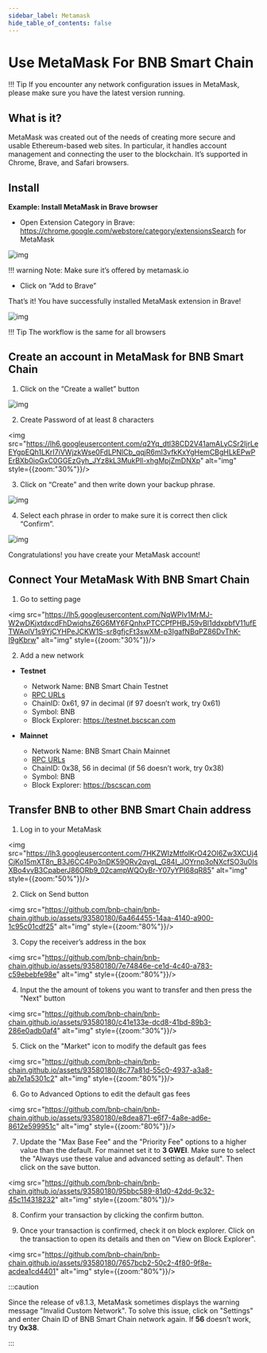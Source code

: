 ```yaml
---
sidebar_label: Metamask 
hide_table_of_contents: false
---
```

# Use MetaMask For BNB Smart Chain

!!! Tip
    If you encounter any network configuration issues in MetaMask, please make sure you have the latest version running.

## What is it?

MetaMask was created out of the needs of creating more secure and usable Ethereum-based web sites. In particular, it handles account management and connecting the user to the blockchain.
It’s supported in Chrome, Brave, and Safari browsers.
## Install

**Example: Install MetaMask in Brave browser**

* Open Extension Category in Brave: https://chrome.google.com/webstore/category/extensionsSearch for MetaMask

![img](https://lh5.googleusercontent.com/JMX8XXKQLkARgzfJUsPDrW8VCTUuP0xsUcqRELilEUr7owNdb5lC1mtAFd8KwbBHKnSRf-T9Df50Yh9Cw88ni5w9bmTIKOqvNWkVpgD1NzU36hDpBRLivqCP1tmZXWhcj41cR3Ly)

!!! warning
    Note: Make sure it’s offered by metamask.io

* Click on “Add to Brave”

That’s it! You have successfully installed MetaMask extension in Brave!

![img](https://lh5.googleusercontent.com/1Xct4vmkSVmPfqznMI4mEa_icigbKVQ0WeVftXE8MOjvk3kW9HJrdIDEoeTi8ARlv6rrlLHmtbhleMFuVmlf5NjIbluOBSQUgLU-HGAg518plJsdap5XXpNupZVCjiFZBaOsO4Ad)

!!! Tip
    The workflow is the same for all browsers

## Create an account in MetaMask for BNB Smart Chain

1. Click on the “Create a wallet” button

![img](https://lh5.googleusercontent.com/Tnz34GivDYUUsCfoi4GZvJ-XXcACX2m5BamPzlQZ7nI71XBVrYYoCv-Kot4E24QHz3P3tzt31O9OeeV-Lbtn_ZrvYGNpp-GWIMWN82MdPslljJZMCwkfPM8SmsBGWL7bFcPTKWG-)

2. Create Password of at least 8 characters
   
<img src="https://lh6.googleusercontent.com/q2Yq_dtl38CD2V41amALyCSr2IjrLeEYgpEQh1LKrI7iVWjzkWse0FdLPNlCb_qqjR6mI3vfkKxYgHemCBgHLkEPwPErBXb0ioGxC0GGEzGyh_JYz8kL3MukPll-xhgMpjZmDNXp" alt="img" style={{zoom:"30%"}}/>

3. Click on “Create” and then write down your backup phrase.

![img](https://lh5.googleusercontent.com/hluBiNbCN4-8J31jX_5j2OqoNZZxb1WoApMr8RnxQ68FswgpD5D0WCZLb01nMVxDR57k-7WlDndvHEIgpB9pVHCr6O9KgenSPG6ayZrZ3D2wtZuWfTiu5Pbi_mDM19414i5FUDl4)

4. Select each phrase in order to make sure it is correct then click “Confirm”.
   
![img](https://lh5.googleusercontent.com/rokxHmh0CZCjyIQqrngQm7qfEGRXbBvHoHuiZHvAon4_k0DLirngnQKqzucSJfrGdyVf-42IhwtDhz2C4PLm4dUjWH3rMrOTPqNC0kUYMSQEflF1ltbGwtiAYFQoxvyKfcNFGJCj)

Congratulations! you have create your MetaMask account!

## Connect Your MetaMask With BNB Smart Chain

1. Go to setting page

<img src="https://lh5.googleusercontent.com/NqWPIv1MrMJ-W2wDKjxtdxcdFhDwiqhsZ6G6MY6FQnhxPTCCPfPHBJ59vBl1ddxpbfV11ufETWAolV1s9YjCYHPeJCKW1S-sr8gfjcFt3swXM-p3IgafNBqPZ86DvThK-I9gKbrw" alt="img" style={{zoom:"30%"}}/>

2. Add a new network
   
  * **Testnet**
    * Network Name: BNB Smart Chain Testnet
    * [RPC URLs](rpc.md)
    * ChainID: 0x61, 97 in decimal (if 97 doesn’t work, try 0x61)
    * Symbol: BNB
    * Block Explorer: https://testnet.bscscan.com

  * **Mainnet**
    * Network Name: BNB Smart Chain Mainnet
    * [RPC URLs](rpc.md)
    * ChainID: 0x38, 56 in decimal (if 56 doesn’t work, try 0x38)
    * Symbol: BNB
    * Block Explorer: https://bscscan.com

## Transfer BNB to other BNB Smart Chain address

1. Log in to your MetaMask
   
<img src="https://lh3.googleusercontent.com/7HKZWIzMtfolKrO42OI6Zw3XCUj4CjKo15mXT8n_B3J6CC4Po3nDK59ORv2qvgL_G84I_JOYrnp3oNXcfSO3u0IsXBo4vvB3CpaberJ86ORb9_02campWQOyBr-Y07yYPI68qR85" alt="img" style={{zoom:"50%"}}/>

2. Click on Send button

<img src="https://github.com/bnb-chain/bnb-chain.github.io/assets/93580180/6a464455-14aa-4140-a900-1c95c01cdf25" alt="img" style={{zoom:"80%"}}/>

3. Copy the receiver’s address in the box

<img src="https://github.com/bnb-chain/bnb-chain.github.io/assets/93580180/7e74846e-ce1d-4c40-a783-c59ebebfe98e" alt="img" style={{zoom:"80%"}}/>

4. Input the the amount of tokens you want to transfer and then press the "Next" button

<img src="https://github.com/bnb-chain/bnb-chain.github.io/assets/93580180/c41e133e-dcd8-41bd-89b3-286e0adb0af4" alt="img" style={{zoom:"30%"}}/>

5. Click on the "Market" icon to modify the default gas fees

<img src="https://github.com/bnb-chain/bnb-chain.github.io/assets/93580180/8c77a81d-55c0-4937-a3a8-ab7e1a5301c2" alt="img" style={{zoom:"80%"}}/>

6. Go to Advanced Options to edit the default gas fees

<img src="https://github.com/bnb-chain/bnb-chain.github.io/assets/93580180/e8dea871-e6f7-4a8e-ad6e-8612e599951c" alt="img" style={{zoom:"80%"}}/>

7. Update the "Max Base Fee" and the "Priority Fee" options to a higher value than the default. For mainnet set it to **3 GWEI**. Make sure to select the "Always use these value and advanced setting as default". Then click on the save button.

<img src="https://github.com/bnb-chain/bnb-chain.github.io/assets/93580180/95bbc589-81d0-42dd-9c32-45c114318232" alt="img" style={{zoom:"80%"}}/>

8. Confirm your transaction by clicking the confirm button.

9. Once your transaction is confirmed, check it on block explorer. Click on the transaction to open its details and then on "View on Block Explorer".

<img src="https://github.com/bnb-chain/bnb-chain.github.io/assets/93580180/7657bcb2-50c2-4f80-9f8e-acdea1cd4401" alt="img" style={{zoom:"80%"}}/>

:::caution

Since the release of v8.1.3, MetaMask sometimes displays the warning message "Invalid Custom Network". To solve this issue, click on "Settings" and enter Chain ID of BNB Smart Chain network again. If **56** doesn’t work, try **0x38**. 

:::
